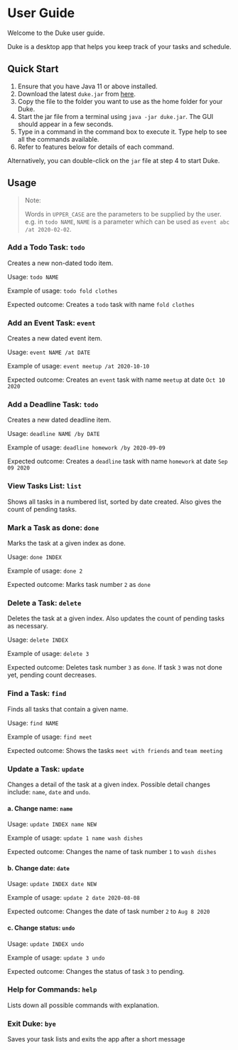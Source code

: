 # User Guide

Welcome to the Duke user guide. 

Duke is a desktop app that helps you keep 
track of your tasks and schedule.

## Quick Start

1. Ensure that you have Java 11 or above installed.
2. Download the latest `duke.jar` from [here]().
3. Copy the file to the folder you want to use as the home folder for your Duke.
4. Start the jar file from a terminal using `java -jar duke.jar`. The GUI should appear in a few seconds.
5. Type in a command in the command box to execute it. Type help to see all the commands available.
6. Refer to features below for details of each command.

Alternatively, you can double-click on the `jar` file at step 4 to start Duke. 

## Usage

> Note:
> 
> Words in `UPPER_CASE` are the parameters to be supplied by the user. 
> e.g. in `todo NAME`, `NAME` is a parameter which can be used as `event abc /at 2020-02-02`.

### Add a Todo Task: `todo`

Creates a new non-dated todo item.

Usage: `todo NAME`

Example of usage: `todo fold clothes`

Expected outcome: Creates a `todo` task with name `fold clothes`

### Add an Event Task: `event`

Creates a new dated event item.

Usage: `event NAME /at DATE`

Example of usage: `event meetup /at 2020-10-10`

Expected outcome: Creates an `event` task with name `meetup` at date `Oct 10 2020`

### Add a Deadline Task: `todo`

Creates a new dated deadline item.

Usage: `deadline NAME /by DATE`

Example of usage: `deadline homework /by 2020-09-09`

Expected outcome: Creates a `deadline` task with name `homework` at date `Sep 09 2020`

### View Tasks List: `list`

Shows all tasks in a numbered list, sorted by date created. Also gives the count of pending tasks.

### Mark a Task as done: `done`

Marks the task at a given index as done. 

Usage: `done INDEX`

Example of usage: `done 2`

Expected outcome: Marks task number `2` as `done`

### Delete a Task: `delete`

Deletes the task at a given index. Also updates the count of pending tasks as necessary.

Usage: `delete INDEX`

Example of usage: `delete 3`

Expected outcome: Deletes task number `3` as `done`. If task `3` was not done yet, pending count decreases.

### Find a Task: `find`

Finds all tasks that contain a given name.

Usage: `find NAME`

Example of usage: `find meet`

Expected outcome: Shows the tasks `meet with friends` and `team meeting`

### Update a Task: `update`

Changes a detail of the task at a given index. Possible detail changes include: `name`, `date` and `undo`.

#### a. Change name: `name`

Usage: `update INDEX name NEW`

Example of usage: `update 1 name wash dishes`

Expected outcome: Changes the name of task number `1` to `wash dishes`

#### b. Change date: `date`

Usage: `update INDEX date NEW`

Example of usage: `update 2 date 2020-08-08`

Expected outcome: Changes the date of task number `2` to `Aug 8 2020`

#### c. Change status: `undo`

Usage: `update INDEX undo`

Example of usage: `update 3 undo`

Expected outcome: Changes the status of task `3` to pending.

### Help for Commands: `help`

Lists down all possible commands with explanation.

### Exit Duke: `bye`

Saves your task lists and exits the app after a short message